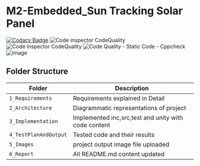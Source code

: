 # M2-Embedded_Sun Tracking Solar Panel

[![Codacy Badge](https://app.codacy.com/project/badge/Grade/0b6ad48784e549e8b9872344a51072ab)](https://www.codacy.com/gh/Meganthi/M2-Embedded_Interface/dashboard?utm_source=github.com&amp;utm_medium=referral&amp;utm_content=Meganthi/M2-Embedded_Interface&amp;utm_campaign=Badge_Grade)
![Code inspector CodeQuality](https://api.codiga.io/project/30205/score/svg)
![Code inspector CodeQuality](https://api.codiga.io/project/30205/status/svg) 
![Code Quality - Static Code - Cppcheck](https://github.com/Meganthi/M2-Embedded_Interface/actions/workflows/cppCheck-cpp.yml/badge.svg)
![image](https://user-images.githubusercontent.com/94211854/144294798-dcec33fd-542f-4816-9769-2fd7852d6c62.png)


## Folder Structure

Folder        | Description
--------------| ----------------------------------------------
`1_Requirements`         |  Requirements explained in Detail
`2_Architecture`         |  Diagrammatic representations of project
`3_Implementation`        | Implemented inc,src,test and unity with code content
`4_TestPlanAndOutput`       | Tested code and their results
`5_Images`                  |project output image file uploaded
`6_Report`                  |All README.md content updated
